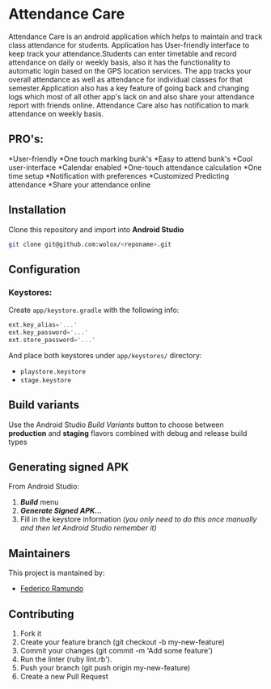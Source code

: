 # Attendance Care

Attendance Care is an android application which helps to maintain and track class attendance for students. Application has User-friendly interface to keep track your attendance.Students can enter timetable and record attendance on daily or weekly basis, also it has the functionality to automatic login based on the GPS location services. The app tracks your overall attendance as well as attendance for individual classes for that semester.Application also has a key feature of going back and changing logs which most of all other app's lack on and also share your attendance report with friends online. Attendance Care also has notification to mark attendance on weekly basis.

## PRO's:
*User-friendly
*One touch marking bunk's
*Easy to attend bunk's
*Cool user-interface
*Calendar enabled
*One-touch attendance calculation
*One time setup
*Notification with preferences
*Customized Predicting attendance
*Share your attendance online



## Installation
Clone this repository and import into **Android Studio**
```bash
git clone git@github.com:wolox/<reponame>.git
```

## Configuration
### Keystores:
Create `app/keystore.gradle` with the following info:
```gradle
ext.key_alias='...'
ext.key_password='...'
ext.store_password='...'
```
And place both keystores under `app/keystores/` directory:
- `playstore.keystore`
- `stage.keystore`


## Build variants
Use the Android Studio *Build Variants* button to choose between **production** and **staging** flavors combined with debug and release build types


## Generating signed APK
From Android Studio:
1. ***Build*** menu
2. ***Generate Signed APK...***
3. Fill in the keystore information *(you only need to do this once manually and then let Android Studio remember it)*

## Maintainers
This project is mantained by:
* [Federico Ramundo](http://github.com/framundo)


## Contributing

1. Fork it
2. Create your feature branch (git checkout -b my-new-feature)
3. Commit your changes (git commit -m 'Add some feature')
4. Run the linter (ruby lint.rb').
5. Push your branch (git push origin my-new-feature)
6. Create a new Pull Request
